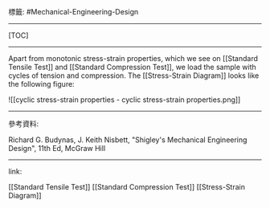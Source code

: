 標籤: #Mechanical-Engineering-Design 

---

[TOC]

---

Apart from monotonic stress-strain properties, which we see on [[Standard Tensile Test]] and [[Standard Compression Test]], we load the sample with cycles of tension and compression. The [[Stress-Strain Diagram]] looks like the following figure:

![[cyclic stress-strain properties - cyclic stress-strain properties.png]]

---

參考資料:

Richard G. Budynas, J. Keith Nisbett, "Shigley's Mechanical Engineering Design", 11th Ed, McGraw Hill

---

link:

[[Standard Tensile Test]]
[[Standard Compression Test]]
[[Stress-Strain Diagram]]